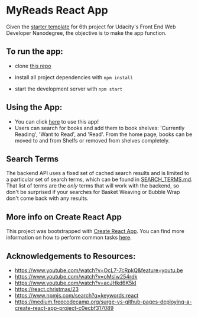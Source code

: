 # MyReads React App

Given the [starter template](https://github.com/mkaydub/reactnd-project-myreads-starter.git) for 6th project for Udacity's Front End Web Developer Nanodegree, the objective is to make the app function.

## To run the app:
* clone [this repo](https://github.com/mkaydub/reactnd-project-myreads-starter.git)

* install all project dependencies with `npm install`
* start the development server with `npm start`

## Using the App:
* You can click [here](http://mkaydub-myreads.surge.sh) to use this app!
* Users can search for books and add them to book shelves: 'Currently Reading', 'Want to Read', and 'Read'. From the home page, books can be moved to and from Shelfs or removed from shelves completely.

## Search Terms
The backend API uses a fixed set of cached search results and is limited to a particular set of search terms, which can be found in [SEARCH_TERMS.md](SEARCH_TERMS.md). That list of terms are the _only_ terms that will work with the backend, so don't be surprised if your searches for Basket Weaving or Bubble Wrap don't come back with any results.

## More info on Create React App

This project was bootstrapped with [Create React App](https://github.com/facebookincubator/create-react-app). You can find more information on how to perform common tasks [here](https://github.com/facebookincubator/create-react-app/blob/master/packages/react-scripts/template/README.md).

## Acknowledgements to Resources:
* https://www.youtube.com/watch?v=OcL7-7cRpkQ&feature=youtu.be
* https://www.youtube.com/watch?v=oMsIw254rdk
* https://www.youtube.com/watch?v=acJHkd6K5kI
* https://react.christmas/23
* https://www.npmjs.com/search?q=keywords:react
* https://medium.freecodecamp.org/surge-vs-github-pages-deploying-a-create-react-app-project-c0ecbf317089
